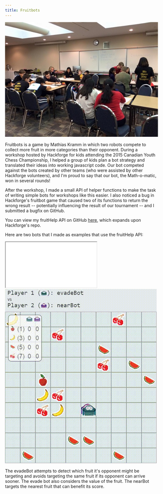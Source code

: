 ```yaml
---
title: Fruitbots
---
```


![Fruitbots workshop at the Canadian Youth Chess Championship](assets/img/work/proj-1/cycc.jpg)

Fruitbots is a game by Mathias Kramm in which two robots compete to collect more fruit in more categories
than their opponent.
During a workshop hosted by Hackforge for kids attending the 2015 Canadian Youth Chess Championship,
I helped a group of kids plan a bot strategy and translated their ideas into working javascript code.
Our bot competed against the bots created by other teams (who were assisted by other Hackforge volunteers),
and I'm proud to say that our bot, the Math-o-matic, won in several rounds!

After the workshop, I made a small API of helper functions to make the task of writing simple bots for workshops
like this easier.  I also noticed a bug in Hackforge's fruitbot game that caused two of its functions to return the
wrong result -- potentially influencing the result of our tournament -- and I submitted a bugfix on GitHub.

You can view my fruitHelp API on GitHub [here](https://github.com/NikSteel/robot-fruit-hunt), which expands upon
Hackforge's repo.

Here are two bots that I made as examples that use the fruitHelp API:

<div class="fruitbots" >
   <iframe src="fruitbots"></iframe>
   <img alt="Fruitbots game" src="assets/img/work/proj-1/fruitvid.gif">
</div>

The evadeBot attempts to detect which fruit it's opponent might be targeting and avoids targeting the same fruit
if its opponent can arrive sooner. The evade bot also considers the value of the fruit.
The nearBot targets the nearest fruit that can benefit its score.
 